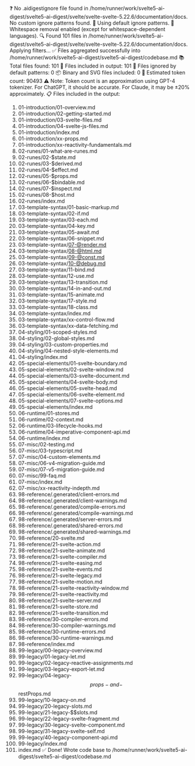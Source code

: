 ❓ No .aidigestignore file found in /home/runner/work/svelte5-ai-digest/svelte5-ai-digest/svelte/svelte-svelte-5.22.6/documentation/docs.
No custom ignore patterns found.
🚫 Using default ignore patterns.
🧹 Whitespace removal enabled (except for whitespace-dependent languages).
🔍 Found 101 files in /home/runner/work/svelte5-ai-digest/svelte5-ai-digest/svelte/svelte-svelte-5.22.6/documentation/docs. Applying filters...
✅ Files aggregated successfully into /home/runner/work/svelte5-ai-digest/svelte5-ai-digest/codebase.md
📚 Total files found: 101
📎 Files included in output: 101
🚫 Files ignored by default patterns: 0
📦 Binary and SVG files included: 0
🔢 Estimated token count: 90493
⚠️ Note: Token count is an approximation using GPT-4 tokenizer. For ChatGPT, it should be accurate. For Claude, it may be ±20% approximately.
📋 Files included in the output:
1. 01-introduction/01-overview.md
2. 01-introduction/02-getting-started.md
3. 01-introduction/03-svelte-files.md
4. 01-introduction/04-svelte-js-files.md
5. 01-introduction/index.md
6. 01-introduction/xx-props.md
7. 01-introduction/xx-reactivity-fundamentals.md
8. 02-runes/01-what-are-runes.md
9. 02-runes/02-$state.md
10. 02-runes/03-$derived.md
11. 02-runes/04-$effect.md
12. 02-runes/05-$props.md
13. 02-runes/06-$bindable.md
14. 02-runes/07-$inspect.md
15. 02-runes/08-$host.md
16. 02-runes/index.md
17. 03-template-syntax/01-basic-markup.md
18. 03-template-syntax/02-if.md
19. 03-template-syntax/03-each.md
20. 03-template-syntax/04-key.md
21. 03-template-syntax/05-await.md
22. 03-template-syntax/06-snippet.md
23. 03-template-syntax/07-@render.md
24. 03-template-syntax/08-@html.md
25. 03-template-syntax/09-@const.md
26. 03-template-syntax/10-@debug.md
27. 03-template-syntax/11-bind.md
28. 03-template-syntax/12-use.md
29. 03-template-syntax/13-transition.md
30. 03-template-syntax/14-in-and-out.md
31. 03-template-syntax/15-animate.md
32. 03-template-syntax/17-style.md
33. 03-template-syntax/18-class.md
34. 03-template-syntax/index.md
35. 03-template-syntax/xx-control-flow.md
36. 03-template-syntax/xx-data-fetching.md
37. 04-styling/01-scoped-styles.md
38. 04-styling/02-global-styles.md
39. 04-styling/03-custom-properties.md
40. 04-styling/04-nested-style-elements.md
41. 04-styling/index.md
42. 05-special-elements/01-svelte-boundary.md
43. 05-special-elements/02-svelte-window.md
44. 05-special-elements/03-svelte-document.md
45. 05-special-elements/04-svelte-body.md
46. 05-special-elements/05-svelte-head.md
47. 05-special-elements/06-svelte-element.md
48. 05-special-elements/07-svelte-options.md
49. 05-special-elements/index.md
50. 06-runtime/01-stores.md
51. 06-runtime/02-context.md
52. 06-runtime/03-lifecycle-hooks.md
53. 06-runtime/04-imperative-component-api.md
54. 06-runtime/index.md
55. 07-misc/02-testing.md
56. 07-misc/03-typescript.md
57. 07-misc/04-custom-elements.md
58. 07-misc/06-v4-migration-guide.md
59. 07-misc/07-v5-migration-guide.md
60. 07-misc/99-faq.md
61. 07-misc/index.md
62. 07-misc/xx-reactivity-indepth.md
63. 98-reference/.generated/client-errors.md
64. 98-reference/.generated/client-warnings.md
65. 98-reference/.generated/compile-errors.md
66. 98-reference/.generated/compile-warnings.md
67. 98-reference/.generated/server-errors.md
68. 98-reference/.generated/shared-errors.md
69. 98-reference/.generated/shared-warnings.md
70. 98-reference/20-svelte.md
71. 98-reference/21-svelte-action.md
72. 98-reference/21-svelte-animate.md
73. 98-reference/21-svelte-compiler.md
74. 98-reference/21-svelte-easing.md
75. 98-reference/21-svelte-events.md
76. 98-reference/21-svelte-legacy.md
77. 98-reference/21-svelte-motion.md
78. 98-reference/21-svelte-reactivity-window.md
79. 98-reference/21-svelte-reactivity.md
80. 98-reference/21-svelte-server.md
81. 98-reference/21-svelte-store.md
82. 98-reference/21-svelte-transition.md
83. 98-reference/30-compiler-errors.md
84. 98-reference/30-compiler-warnings.md
85. 98-reference/30-runtime-errors.md
86. 98-reference/30-runtime-warnings.md
87. 98-reference/index.md
88. 99-legacy/00-legacy-overview.md
89. 99-legacy/01-legacy-let.md
90. 99-legacy/02-legacy-reactive-assignments.md
91. 99-legacy/03-legacy-export-let.md
92. 99-legacy/04-legacy-$$props-and-$$restProps.md
93. 99-legacy/10-legacy-on.md
94. 99-legacy/20-legacy-slots.md
95. 99-legacy/21-legacy-$$slots.md
96. 99-legacy/22-legacy-svelte-fragment.md
97. 99-legacy/30-legacy-svelte-component.md
98. 99-legacy/31-legacy-svelte-self.md
99. 99-legacy/40-legacy-component-api.md
100. 99-legacy/index.md
101. index.md
✅ Done! Wrote code base to /home/runner/work/svelte5-ai-digest/svelte5-ai-digest/codebase.md
